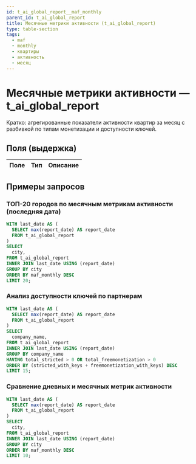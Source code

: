 ```yaml
---
id: t_ai_global_report__maf_monthly
parent_id: t_ai_global_report
title: Месячные метрики активности (t_ai_global_report)
type: table-section
tags:
  - maf
  - monthly
  - квартиры
  - активность
  - месяц
---
```


# Месячные метрики активности — t_ai_global_report

Кратко: агрегированные показатели активности квартир за месяц с разбивкой по типам монетизации и доступности ключей.

## Поля (выдержка)

| Поле                        | Тип    | Описание                      |
| --------------------------- | ------ | ----------------------------- |

## Примеры запросов

### ТОП-20 городов по месячным метрикам активности (последняя дата)
```sql
WITH last_date AS (
  SELECT max(report_date) AS report_date
  FROM t_ai_global_report
)
SELECT
  city,
FROM t_ai_global_report
INNER JOIN last_date USING (report_date)
GROUP BY city
ORDER BY maf_monthly DESC
LIMIT 20;
```

### Анализ доступности ключей по партнерам
```sql
WITH last_date AS (
  SELECT max(report_date) AS report_date
  FROM t_ai_global_report
)
SELECT
  company_name,
FROM t_ai_global_report
INNER JOIN last_date USING (report_date)
GROUP BY company_name
HAVING total_stricted > 0 OR total_freemonetization > 0
ORDER BY (stricted_with_keys + freemonetization_with_keys) DESC
LIMIT 15;
```

### Сравнение дневных и месячных метрик активности
```sql
WITH last_date AS (
  SELECT max(report_date) AS report_date
  FROM t_ai_global_report
)
SELECT
  city,
FROM t_ai_global_report
INNER JOIN last_date USING (report_date)
GROUP BY city
ORDER BY maf_monthly DESC
LIMIT 10;
```
